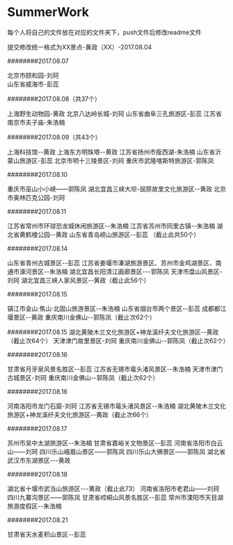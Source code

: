 ﻿# SummerWork

每个人将自己的文件放在对应的文件夹下，push文件后修改readme文件

提交修改统一格式为XX景点-黄政（XX）-2017.08.04

########2017.08.07

北京市颐和园-刘珂   
山东省威海市-彭蕊

########2017.08.08（共37个）

上海野生动物园-黄政
北京八达岭长城-刘珂
山东省曲阜三孔旅游区-彭蕊
江苏省南京市夫子庙-朱浩楠

########2017.08.09（共43个）

上海科技馆--黄政
上海东方明珠塔--黄政
江苏省扬州市瘦西湖-朱浩楠
山东省沂蒙山旅游区-彭蕊
北京市明十三陵景区-刘珂
重庆市武隆喀斯特旅游区-郭陈凤


########2017.08.10

重庆市巫山小小峡——郭陈凤
湖北宜昌三峡大坝-屈原故里文化旅游区--黄政
北京市奥林匹克公园-刘珂

########2017.08.11

江苏省常州市环球恐龙城休闲旅游区--朱浩楠
江苏省苏州市同里古镇--朱浩楠
湖北省黄鹤楼公园--黄政
山东省青岛崂山旅游区--彭蕊
（截止此共50个）


########2017.08.14

山东省青州古城景区--彭蕊
江苏省姜堰市溱湖旅游景区、苏州市金鸡湖景区、南通市濠河景区--朱浩楠
湖北宜昌长阳清江画廊景区---郭陈凤
天津市盘山风景区-刘珂
湖北宜昌三峡人家风景区--黄政（截止此56个）

########2017.08.15

镇江市金山·焦山·北固山旅游景区--朱浩楠
山东省烟台市两个景区--彭蕊
成都都江堰景区--黄政
重庆南川金佛山--郭陈凤（截止次62个）

########2017.08.15
湖北黄陂木兰文化旅游区+神龙溪纤夫文化旅游区--黄政（截止次64个）
天津津门故里景区-刘珂
重庆南川金佛山--郭陈凤（截止次62个）

########2017.08.16

甘肃省月牙泉风景名胜区--彭蕊
江苏省无锡市鼋头渚风景区--朱浩楠
天津市津门古城景区-刘珂
重庆南川金佛山--郭陈凤（截止次62个）

########2017.08.16

河南洛阳市龙门石窟-刘珂
江苏省无锡市鼋头渚风景区--朱浩楠
湖北黄陂木兰文化旅游区+神龙溪纤夫文化旅游区--黄政（截止次66个）

########2017.08.17

苏州市吴中太湖旅游区--朱浩楠
甘肃省嘉峪关文物景区--彭蕊
河南省洛阳市白云山——刘珂
四川乐山峨眉山景区——郭陈凤
四川乐山大佛景区——郭陈凤
湖北省武汉市东湖景区---黄政

########2017.08.18

湖北省十堰市武当山旅游区---黄政（截止此73）
河南省洛阳市老君山——刘珂
四川九寨沟景区——郭陈凤
甘肃省崆峒山风景名胜区--彭蕊
常州市溧阳市天目湖旅游度假区--朱浩楠


########2017.08.21

甘肃省天水麦积山景区--彭蕊